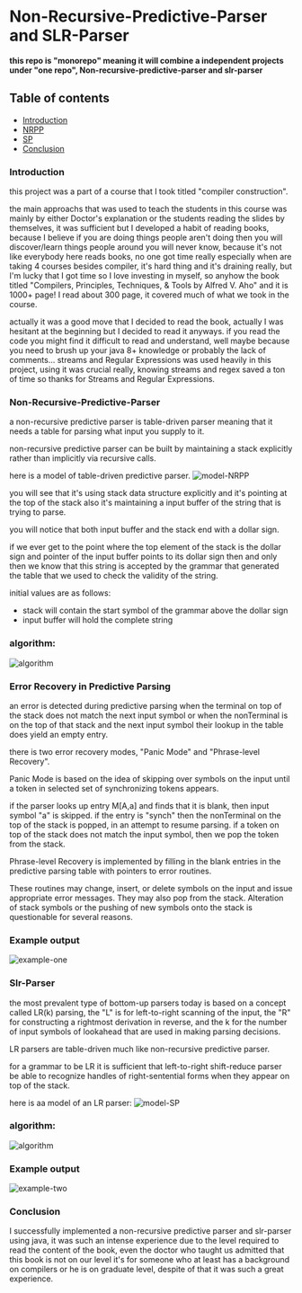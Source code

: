 # Non-Recursive-Predictive-Parser and SLR-Parser

**this repo is "monorepo" meaning it will combine a independent projects
under "one repo", Non-recursive-predictive-parser and slr-parser**

## Table of contents

-   [Introduction](#introduction)
-   [NRPP](#non-recursive-predictive-parser)
-   [SP](#slr-parser)
-   [Conclusion](#conclusion)

### Introduction

this project was a part of a course that I took titled "compiler construction".

the main approachs that was used to teach the students in this course
was mainly by either Doctor's explanation or the students reading the slides by themselves, it was sufficient but I developed a habit of reading books, because I believe if you are doing things people aren't doing then you will discover/learn things people around you will never know, because it's not like everybody here reads books, no one got time really especially when are taking 4 courses besides compiler, it's hard thing and it's draining really, but I'm lucky that I got time so I love investing in myself, so anyhow the book titled "Compilers, Principles, Techniques, & Tools by Alfred V. Aho" and it is 1000+ page! I read about 300 page, it covered much of what we took in the course.

actually it was a good move that I decided to read the book, actually I was hesitant at the beginning but I decided to read it anyways. if you read the code you might find it difficult to read and understand, well maybe because you need to brush up your java 8+ knowledge or probably the lack of comments... streams and Regular Expressions was used heavily in this project, using it was crucial really, knowing streams and regex saved a ton of time so thanks for Streams and Regular Expressions.

### Non-Recursive-Predictive-Parser

a non-recursive predictive parser is table-driven parser
meaning that it needs a table for parsing what input you supply to it.

non-recursive predictive parser can be built by maintaining a stack explicitly rather than implicitly via recursive calls.

here is a model of table-driven predictive parser.
![model-NRPP](./README%20pics/NRPP%20pics/model-of-table-driven-predictive-parser.png)

you will see that it's using stack data structure explicitly and it's pointing at the top of the stack also it's maintaining a input buffer of the string that is trying to parse.

you will notice that both input buffer and the stack end with a dollar sign.

if we ever get to the point where the top element of the stack is the dollar sign and pointer of the input buffer points to its dollar sign then and only then we know that this string is accepted by the grammar that generated the table that we used to check the validity of the string.

initial values are as follows:

-   stack will contain the start symbol of the grammar above the dollar sign
-   input buffer will hold the complete string

### algorithm:

![algorithm](./README%20pics/NRPP%20pics/algorithm.png)

### Error Recovery in Predictive Parsing

an error is detected during predictive parsing when the terminal on top of the stack does not match the next input symbol or when the nonTerminal is on the top of that stack and the next input symbol their lookup in the table does yield an empty entry.

there is two error recovery modes, "Panic Mode" and "Phrase-level Recovery".

Panic Mode is based on the idea of skipping over symbols on the input until a token in selected set of synchronizing tokens appears.

if the parser looks up entry M[A,a] and finds that it is blank, then input symbol "a" is skipped. if the entry is "synch" then the nonTerminal on the top of the stack is popped, in an attempt to resume parsing. if a token on top of the stack does not match the input symbol, then we pop the token from the stack.

Phrase-level Recovery is implemented by filling in the blank entries in the predictive parsing table with pointers to error routines.

These routines may change, insert, or delete symbols on the input and issue appropriate error messages. They may also pop from the stack. Alteration of stack symbols or the pushing of new symbols onto the stack is questionable for several reasons.

### Example output

![example-one](./README%20pics/NRPP%20pics/NRPP-result.png)

### Slr-Parser

the most prevalent type of bottom-up parsers today is based on a concept called LR(k) parsing, the "L" is for left-to-right scanning of the input,
the "R" for constructing a rightmost derivation in reverse, and the k for the number of input symbols of lookahead that are used in making parsing decisions.

LR parsers are table-driven much like non-recursive predictive parser.

for a grammar to be LR it is sufficient that left-to-right shift-reduce parser be able to recognize handles of right-sentential forms when they appear on top of the stack.

here is aa model of an LR parser:
![model-SP](./README%20pics/SP%20pics/model-of-LR-parser.png)

### algorithm:

![algorithm](./README%20pics/SP%20pics/SLR%20Algorithm.png)

### Example output

![example-two](./README%20pics/SP%20pics/slr-result.png)

### Conclusion

I successfully implemented a non-recursive predictive parser and slr-parser
using java, it was such an intense experience due to the level required to read the content of the book, even the doctor who taught us admitted that
this book is not on our level it's for someone who at least has a background on compilers or he is on graduate level, despite of that it was such a great experience.
